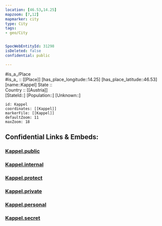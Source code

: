 ```yaml
---
location: [46.53,14.25] 
mapzoom: [7,12] 
mapmarker: city 
type: City
tags:
- geo/City


SpocWebEntityId: 31298
isDeleted: false
confidential: public

---
```

#is_a_/Place  
#is_a_ :: [[Place]] 
[has_place_longitude::14.25] 
[has_place_latitude::46.53] 
[name::Kappel] 
State ::  
Country :: [[Austria]]  
[StateId::] 
[Population::] 
[Unknown::] 


```leaflet
id: Kappel
coordinates: [[Kappel]] 
markerFile: [[Kappel]] 
defaultZoom: 11 
maxZoom: 18
```


## Confidential Links & Embeds: 

### [Kappel.public](/_public/\Earth\Continent\Europe\Europe~Central\Austria\Austrias_States\Kärnten\CityKappel.public.md) 

### [Kappel.internal](/_internal/\Earth\Continent\Europe\Europe~Central\Austria\Austrias_States\Kärnten\CityKappel.internal.md) 

### [Kappel.protect](/_protect/\Earth\Continent\Europe\Europe~Central\Austria\Austrias_States\Kärnten\CityKappel.protect.md) 

### [Kappel.private](/_private/\Earth\Continent\Europe\Europe~Central\Austria\Austrias_States\Kärnten\CityKappel.private.md) 

### [Kappel.personal](/_personal/\Earth\Continent\Europe\Europe~Central\Austria\Austrias_States\Kärnten\CityKappel.personal.md) 

### [Kappel.secret](/_secret/\Earth\Continent\Europe\Europe~Central\Austria\Austrias_States\Kärnten\CityKappel.secret.md)

